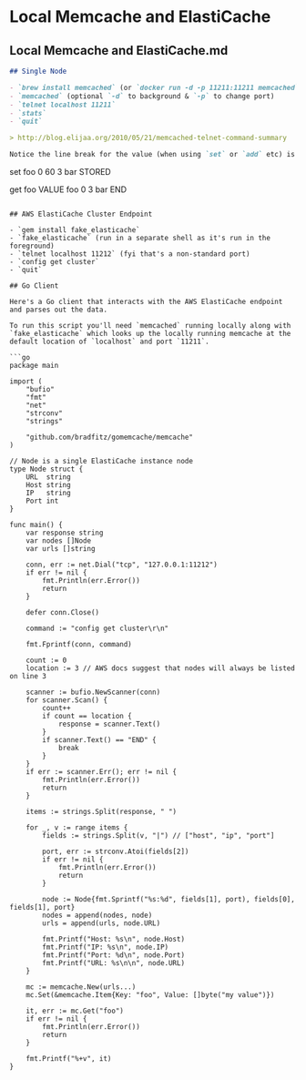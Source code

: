 # Local Memcache and ElastiCache

## Local Memcache and ElastiCache.md

```markdown
## Single Node

- `brew install memcached` (or `docker run -d -p 11211:11211 memcached`)
- `memcached` (optional `-d` to background & `-p` to change port)
- `telnet localhost 11211`
- `stats`
- `quit`

> http://blog.elijaa.org/2010/05/21/memcached-telnet-command-summary

Notice the line break for the value (when using `set` or `add` etc) is required...

```
set foo 0 60 3
bar
STORED

get foo
VALUE foo 0 3
bar
END
```

## AWS ElastiCache Cluster Endpoint

- `gem install fake_elasticache`
- `fake_elasticache` (run in a separate shell as it's run in the foreground)
- `telnet localhost 11212` (fyi that's a non-standard port)
- `config get cluster`
- `quit`

## Go Client

Here's a Go client that interacts with the AWS ElastiCache endpoint and parses out the data.

To run this script you'll need `memcached` running locally along with `fake_elasticache` which looks up the locally running memcache at the default location of `localhost` and port `11211`.

```go
package main

import (
	"bufio"
	"fmt"
	"net"
	"strconv"
	"strings"

	"github.com/bradfitz/gomemcache/memcache"
)

// Node is a single ElastiCache instance node
type Node struct {
	URL  string
	Host string
	IP   string
	Port int
}

func main() {
	var response string
	var nodes []Node
	var urls []string

	conn, err := net.Dial("tcp", "127.0.0.1:11212")
	if err != nil {
		fmt.Println(err.Error())
		return
	}

	defer conn.Close()

	command := "config get cluster\r\n"

	fmt.Fprintf(conn, command)

	count := 0
	location := 3 // AWS docs suggest that nodes will always be listed on line 3

	scanner := bufio.NewScanner(conn)
	for scanner.Scan() {
		count++
		if count == location {
			response = scanner.Text()
		}
		if scanner.Text() == "END" {
			break
		}
	}
	if err := scanner.Err(); err != nil {
		fmt.Println(err.Error())
		return
	}

	items := strings.Split(response, " ")

	for _, v := range items {
		fields := strings.Split(v, "|") // ["host", "ip", "port"]

		port, err := strconv.Atoi(fields[2])
		if err != nil {
			fmt.Println(err.Error())
			return
		}

		node := Node{fmt.Sprintf("%s:%d", fields[1], port), fields[0], fields[1], port}
		nodes = append(nodes, node)
		urls = append(urls, node.URL)

		fmt.Printf("Host: %s\n", node.Host)
		fmt.Printf("IP: %s\n", node.IP)
		fmt.Printf("Port: %d\n", node.Port)
		fmt.Printf("URL: %s\n\n", node.URL)
	}

	mc := memcache.New(urls...)
	mc.Set(&memcache.Item{Key: "foo", Value: []byte("my value")})

	it, err := mc.Get("foo")
	if err != nil {
		fmt.Println(err.Error())
		return
	}

	fmt.Printf("%+v", it)
}
```
```

